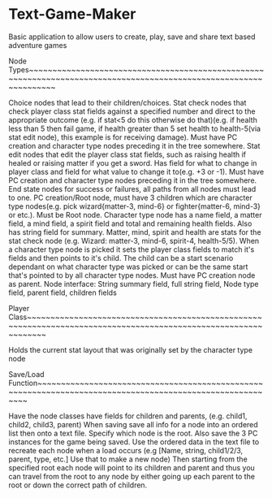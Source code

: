 # Text-Game-Maker
Basic application to allow users to create, play, save and share text based adventure games


Node Types~~~~~~~~~~~~~~~~~~~~~~~~~~~~~~~~~~~~~~~~~~~~~~~~~~~~~~~~~~~~~~~~~~~~~~~~~~~~~~~~~~~~~~~~~~~~~~~~~~~~~~~~~~~~~~~~~~

Choice nodes that lead to their children/choices.
Stat check nodes that check player class stat fields against a specified number and direct to the appropriate outcome (e.g. if stat<5 do this otherwise do that)(e.g. if health less than 5 then fail game, if health greater than 5 set health to health-5(via stat edit node), this example is for receiving damage). Must have PC creation and character type nodes preceding it in the tree somewhere.
Stat edit nodes that edit the player class stat fields, such as raising health if healed or raising matter if you get a sword. Has field for what to change in player class and field for what value to change it to(e.g. +3 or -1). Must have PC creation and character type nodes preceding it in the tree somewhere.
End state nodes for success or failures, all paths from all nodes must lead to one.
PC creation/Root node, must have 3 children which are character type nodes(e.g. pick wizard{matter-3, mind-6} or fighter{matter-6, mind-3} or etc.). Must be Root node.
Character type node has a name field, a matter field, a mind field, a spirit field and total and remaining health fields. Also has string field for summary. Matter, mind, spirit and health are stats for the stat check node (e.g. Wizard: matter-3, mind-6, spirit-4, health-5/5). When a character type node is picked it sets the player class fields to match it's fields and then points to it's child. The child can be a start scenario dependant on what character type was picked or can be the same start that's pointed to by all character type nodes. Must have PC creation node as parent.
Node interface: String summary field, full string field, Node type field, parent field, children fields


Player Class~~~~~~~~~~~~~~~~~~~~~~~~~~~~~~~~~~~~~~~~~~~~~~~~~~~~~~~~~~~~~~~~~~~~~~~~~~~~~~~~~~~~~~~~~~~~~~~~~~~~~~~~~~~~~~~~

Holds the current stat layout that was originally set by the character type node


Save/Load Function~~~~~~~~~~~~~~~~~~~~~~~~~~~~~~~~~~~~~~~~~~~~~~~~~~~~~~~~~~~~~~~~~~~~~~~~~~~~~~~~~~~~~~~~~~~~~~~~~~~~~~~~~~

Have the node classes have fields for children and parents, (e.g. child1, child2, child3, parent)
When saving save all info for a node into an ordered list then onto a text file. Specify which node is the root.
Also save the 3 PC instances for the game being saved.
Use the ordered data in the text file to recreate each node when a load occurs (e.g [Name, string, child1/2/3, parent, type, etc.] Use that to make a new node)
Then starting from the specified root each node will point to its children and parent and thus you can travel from the root to any node by either going up each parent to the root or down the correct path of children.

